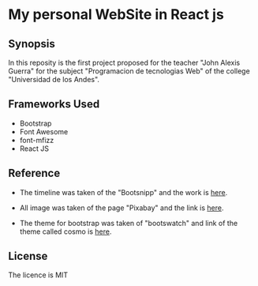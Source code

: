 # My personal WebSite in React js

## Synopsis

In this reposity is the first project proposed for the teacher "John Alexis Guerra" for the subject "Programacion de tecnologias Web" of the college "Universidad de los Andes".

## Frameworks Used

* Bootstrap
* Font Awesome
* font-mfizz
* React JS

## Reference

* The timeline was taken of the "Bootsnipp" and the work is [here](http://bootsnipp.com/snippets/featured/zigzag-timeline-layout).

* All image was taken of the page "Pixabay" and the link is [here](https://pixabay.com/en/).

* The theme for bootstrap was taken of "bootswatch" and link of the theme called cosmo is [here](https://bootswatch.com/cosmo/).

## License

The licence is MIT

